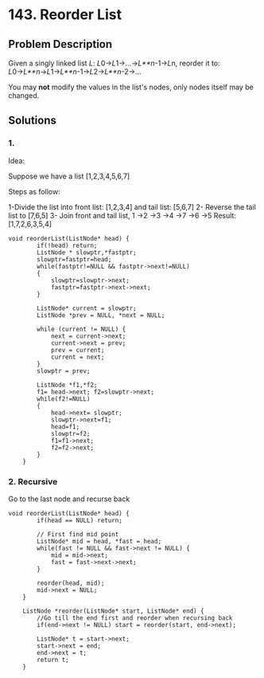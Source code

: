 # 143. Reorder List

## Problem Description

Given a singly linked list *L*: *L*0→*L*1→…→*L**n*-1→*L*n,
reorder it to: *L*0→*L**n*→*L*1→*L**n*-1→*L*2→*L**n*-2→…

You may **not** modify the values in the list's nodes, only nodes itself may be changed.



## Solutions

### 1. 

Idea:

Suppose we have a list [1,2,3,4,5,6,7]

Steps as follow:

1-Divide the list into front list: [1,2,3,4] and tail list: [5,6,7]
2- Reverse the tail list to [7,6,5]
3- Join front and tail list,
1 ->2 ->3 ->4
->7 ->6 ->5
Result: [1,7,2,6,3,5,4]

```
void reorderList(ListNode* head) {
        if(!head) return;
        ListNode * slowptr,*fastptr;
        slowptr=fastptr=head;
        while(fastptr!=NULL && fastptr->next!=NULL)
        {
            slowptr=slowptr->next;
            fastptr=fastptr->next->next;
        }
        
        ListNode* current = slowptr; 
        ListNode *prev = NULL, *next = NULL; 
  
        while (current != NULL) { 
            next = current->next; 
            current->next = prev; 
            prev = current; 
            current = next; 
        } 
        slowptr = prev; 
        
        ListNode *f1,*f2;
        f1= head->next; f2=slowptr->next;
        while(f2!=NULL)
        {
            head->next= slowptr;
            slowptr->next=f1;
            head=f1;
            slowptr=f2;
            f1=f1->next;
            f2=f2->next;
        } 
    }
```



### 2. Recursive

Go to the last node and recurse back

```
void reorderList(ListNode* head) {
        if(head == NULL) return;
        
        // First find mid point
        ListNode* mid = head, *fast = head;
        while(fast != NULL && fast->next != NULL) {
            mid = mid->next;
            fast = fast->next->next;
        }
        
        reorder(head, mid);
        mid->next = NULL;
    }
    
    ListNode *reorder(ListNode* start, ListNode* end) {
        //Go till the end first and reorder when recursing back
        if(end->next != NULL) start = reorder(start, end->next);
        
        ListNode* t = start->next;
        start->next = end;
        end->next = t;
        return t;
    }
```

